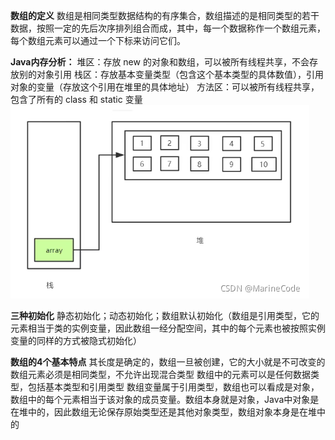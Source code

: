 **数组的定义**
数组是相同类型数据结构的有序集合，数组描述的是相同类型的若干数据，按照一定的先后次序排列组合而成，其中，每一个数据称作一个数组元素，每个数组元素可以通过一个下标来访问它们。

**Java内存分析：**
堆区：存放 new 的对象和数组，可以被所有线程共享，不会存放别的对象引用
栈区：存放基本变量类型（包含这个基本类型的具体数值），引用对象的变量（存放这个引用在堆里的具体地址）
方法区：可以被所有线程共享，包含了所有的 class 和 static 变量
![img.png](img.png)

**三种初始化**
静态初始化；动态初始化；数组默认初始化（数组是引用类型，它的元素相当于类的实例变量，因此数组一经分配空间，其中的每个元素也被按照实例变量的同样的方式被隐式初始化）

**数组的4个基本特点**
其长度是确定的，数组一旦被创建，它的大小就是不可改变的
数组元素必须是相同类型，不允许出现混合类型
数组中的元素可以是任何数据类型，包括基本类型和引用类型
数组变量属于引用类型，数组也可以看成是对象，数组中的每个元素相当于该对象的成员变量。数组本身就是对象，Java中对象是在堆中的，因此数组无论保存原始类型还是其他对象类型，数组对象本身是在堆中的

